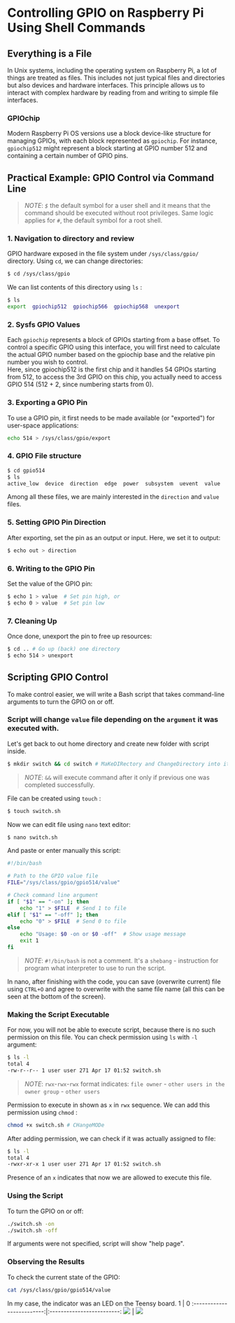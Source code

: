 
# Controlling GPIO on Raspberry Pi Using Shell Commands

## Everything is a File

In Unix systems, including the operating system on Raspberry Pi, a lot of things are treated as files. This includes not just typical files and directories but also devices and hardware interfaces. This principle allows us to interact with complex hardware by reading from and writing to simple file interfaces.

### GPIOchip
Modern Raspberry Pi OS versions use a block device-like structure for managing GPIOs, with each block represented as `gpiochip`. For instance, `gpiochip512` might represent a block starting at GPIO number 512 and containing a certain number of GPIO pins.

## Practical Example: GPIO Control via Command Line

> _NOTE_:  _`$`_ the default symbol for a user shell and it means that the command should be executed without root privileges. Same logic applies for _`#`_, the default symbol for a root shell.

### 1. Navigation to directory and review
GPIO hardware exposed in the file system under `/sys/class/gpio/` directory. Using `cd`, we can change directories:
```bash
$ cd /sys/class/gpio
```
We can list contents of this directory using `ls` :
```bash
$ ls
export  gpiochip512  gpiochip566  gpiochip568  unexport
```

### 2. Sysfs GPIO Values
Each `gpiochip` represents a block of GPIOs starting from a base offset. To control a specific GPIO using this interface, you will first need to calculate the actual GPIO number based on the gpiochip base and the relative pin number you wish to control.<br> Here, since gpiochip512 is the first chip and it handles 54 GPIOs starting from 512, to access the 3rd GPIO on this chip, you actually need to access GPIO 514 (512 + 2, since numbering starts from 0).



### 3. Exporting a GPIO Pin
To use a GPIO pin, it first needs to be made available (or "exported") for user-space applications:
```bash
echo 514 > /sys/class/gpio/export
```
### 4. GPIO File structure
```bash
$ cd gpio514
$ ls
active_low  device  direction  edge  power  subsystem  uevent  value
```
Among all these files, we are mainly interested in the `direction` and `value` files.

### 5. Setting GPIO Pin Direction
After exporting, set the pin as an output or input. Here, we set it to output:
```bash
$ echo out > direction
```

### 6. Writing to the GPIO Pin
Set the value of the GPIO pin:
```bash
$ echo 1 > value  # Set pin high, or
$ echo 0 > value  # Set pin low
```

### 7. Cleaning Up
Once done, unexport the pin to free up resources:
```bash
$ cd .. # Go up (back) one directory
$ echo 514 > unexport
```

## Scripting GPIO Control

To make control easier, we will write a Bash script that takes command-line arguments to turn the GPIO on or off.<br>
### Script will change `value` file depending on the `argument` it was executed with.
Let's get back to out home directory and create new folder with script inside.
```bash
$ mkdir switch && cd switch # MaKeDIRectory and ChangeDirectory into it
```
> _NOTE_:  `&&` will execute command after it only if previous one was completed successfully.

File can be created using `touch` :
```bash
$ touch switch.sh
```
Now we can edit file using `nano` text editor:
```bash
$ nano switch.sh
```
And paste or enter manually this script:
```bash
#!/bin/bash

# Path to the GPIO value file
FILE="/sys/class/gpio/gpio514/value"

# Check command line argument
if [ "$1" == "-on" ]; then
    echo "1" > $FILE  # Send 1 to file
elif [ "$1" == "-off" ]; then
    echo "0" > $FILE  # Send 0 to file
else
    echo "Usage: $0 -on or $0 -off"  # Show usage message
    exit 1
fi
```
> _NOTE_: `#!/bin/bash` is not a comment. It's a `shebang` - instruction for program what interpreter to use to run the script.

In nano, after finishing with the code, you can save (overwrite current) file using `CTRL+O` and agree to overwrite with the same file name (all this can be seen at the bottom of the screen).
### Making the Script Executable
For now, you will not be able to execute script, because there is no such permission on this file. You can check permission using `ls` with `-l` argument:
```bash
$ ls -l
total 4
-rw-r--r-- 1 user user 271 Apr 17 01:52 switch.sh
```
> _NOTE_: `rwx`-`rwx`-`rwx` format indicates: `file owner` - `other users in the owner group` - `other users`

Permission to execute in shown as `x` in `rwx` sequence. We can add this permission using `chmod` :
```bash
chmod +x switch.sh # CHangeMODe
```
After adding permission, we can check if it was actually assigned to file:
```bash
$ ls -l
total 4
-rwxr-xr-x 1 user user 271 Apr 17 01:52 switch.sh
```
Presence of an `x` indicates that now we are allowed to execute this file.

### Using the Script
To turn the GPIO on or off:
```bash
./switch.sh -on
./switch.sh -off
```
If arguments were not specified, script will show "help page".

### Observing the Results
To check the current state of the GPIO:
```bash
cat /sys/class/gpio/gpio514/value
```
In my case, the indicator was an LED on the Teensy board.
1             |  0
:-------------------------:|:-------------------------:
![](res/on.jpg)  |  ![](res/off.jpg)